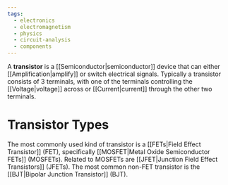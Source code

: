 ```yaml
---
tags:
  - electronics
  - electromagnetism
  - physics
  - circuit-analysis
  - components
---
```

A **transistor** is a [[Semiconductor|semiconductor]] device that can either [[Amplification|amplify]] or switch electrical signals. Typically a transistor consists of 3 terminals, with one of the terminals controlling the [[Voltage|voltage]] across or [[Current|current]] through the other two terminals.

# Transistor Types

The most commonly used kind of transistor is a [[FETs|Field Effect Transistor]] (FET), specifically [[MOSFET|Metal Oxide Semiconductor FETs]] (MOSFETs). Related to MOSFETs are [[JFET|Junction Field Effect Transistors]] (JFETs). The most common non-FET transistor is the [[BJT|Bipolar Junction Transistor]] (BJT). 